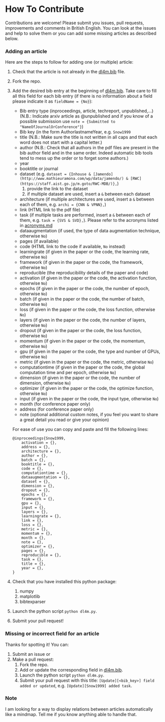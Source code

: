 # How To Contribute

Contributions are welcome!
Please submit you issues, pull requests, improvements and comments in British English.
You can look at the issues and help to solve them or you can add some missing articles as described below.

### Adding an article 

Here are the steps to follow for adding one (or multiple) article:
1. Check that the article is not already in the [dl4m.bib](dl4m.bib) file. 
2. Fork the repo.
3. Add the desired bib entry at the beginning of [dl4m.bib](dl4m.bib). Take care to fill all this field for each bib entry (if there is no information about a field please indicate it as `fieldName = {No}`):
    - Bib entry type (inproceedings, article, techreport, unpublished,...) (N.B.: Indicate arxiv article as @unpublished and if you know of a possible submission use `note = {Submitted to "NameOfJournalOrConference"}`)
    - Bib key (in the form AuthorlastnameYear, e.g. `Snow1999`
    - title (N.B.: Make sure the title is not written in all caps and that each word does not start with a capital letter.)
    - author (N.B.: Check that all authors in the pdf files are present in the bib author field and in the same order. Indeed automatic bib tools tend to mess up the order or to forget some authors.)
    - year
    - booktitle or journal
    - dataset (e.g. `dataset = {Inhouse & [Jamendo](http://www.mathieuramona.com/wp/data/jamendo/) & [RWC](https://staff.aist.go.jp/m.goto/RWC-MDB/)},`)
        1. provide the link to the dataset  
        2. if multiple dataset are used, insert a ` & ` between each dataset
    - architecture (if multiple architectures are used, insert a ` & ` between each of them, e.g. `archi = {CNN & VPNN},`)
    - link (HTML link to the pdf file)
    - task (if multiple tasks are performed, insert a ` & ` between each of them, e.g. `task = {SVS & SVD},`). Please refer to the acronyms listed in [acronyms.md](acronyms.md)
    - dataaugmentation (if used, the type of data augmentation technique, otherwise `No`)
    - pages (if available)
    - code (HTML link to the code if available, `No` instead)
    - learningrate (if given in the paper or the code, the learning rate, otherwise `No`)
    - framework (if given in the paper or the code, the framework, otherwise `No`)
    - reproducible (the reproducibility details of the paper and code)
    - activation (if given in the paper or the code, the activation function, otherwise `No`)
    - epochs (if given in the paper or the code, the number of epoch, otherwise `No`)
    - batch (if given in the paper or the code, the number of batch, otherwise `No`)
    - loss (if given in the paper or the code, the loss function, otherwise `No`)
    - layers (if given in the paper or the code, the number of layers, otherwise `No`)
    - dropout (if given in the paper or the code, the loss function, otherwise `No`)
    - momentum (if given in the paper or the code, the momentum, otherwise `No`)
    - gpu (if given in the paper or the code, the type and number of GPUs, otherwise `No`)
    - metric (if given in the paper or the code, the metric, otherwise `No`)
    - computationtime (if given in the paper or the code, the global computation time and per epoch, otherwise `No`)
    - dimension (if given in the paper or the code, the number of dimension, otherwise `No`)
    - optimizer (if given in the paper or the code, the optimize function, otherwise `No`)
    - input (if given in the paper or the code, the input type, otherwise `No`)
    - month (for conference paper only)
    - address (for conference paper only)
    - note (optional additional custom notes, if you feel you want to share a great detail you read or give your opinion)

    For ease of use you can copy and paste and fill the following lines:
    ```
    @inproceedings{Snow1999,
        activation = {},
        address = {},
        architecture = {},
        author = {},
        batch = {},
        booktitle = {},
        code = {},
        computationtime = {},
        dataaugmentation = {},
        dataset = {},
        dimension = {},
        dropout = {},
        epochs = {},
        framework = {},
        gpu = {},
        input = {},
        layers = {},
        learningrate = {},
        link = {},
        loss = {},
        metric = {},
        momentum = {},
        month = {},
        note = {},
        optimizer = {},
        pages = {},
        reproducible = {},
        task = {},
        title = {},
        year = {},
    }
    ```
4. Check that you have installed this python package:
    1. numpy
    2. matplotlib
    3. bibtexparser
5. Launch the python script `python dl4m.py`.
6. Submit your pull request!

### Missing or incorrect field for an article

Thanks for spotting it! You can:
1. Submit an issue or
2. Make a pull request:
    1. Fork the repo.
    2. Add or update the corresponding field in [dl4m.bib](dl4m.bib).
    3. Launch the python script `python dl4m.py`.
    4. Submit your pull request with this title: `[Update][<bib_key>] field added or updated`, e.g. `[Update][Snow1999] added task`.

### Note

I am looking for a way to display relations between articles automatically like a mindmap. Tell me if you know anything able to handle that.
